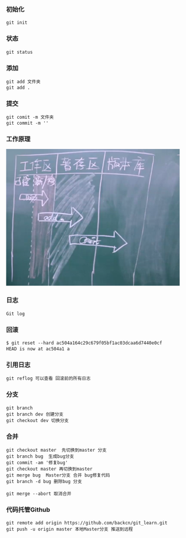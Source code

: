 
### 初始化
    git init
### 状态
    git status
### 添加
    git add 文件夹 
    git add .
### 提交
    git comit -m 文件夹
    git commit -m ''
### 工作原理
![avatar](./原理.png)

### 日志
    Git log
### 回滚
    $ git reset --hard ac504a164c29c679f05bf1ac03dcaa6d7440e0cf
    HEAD is now at ac504a1 a

### 引用日志
    git reflog 可以查看 回滚前的所有日志

### 分支
    git branch
    git branch dev 创建分支
    git checkout dev 切换分支
### 合并
    git checkout master  先切换到master 分支
    git branch bug  生成bug分支
    git commit -am '修复bug' 
    git checkout master 再切换到master
    git merge bug  Master分支 合并 bug修复代码
    git branch -d bug 删除bug 分支
    
    git merge --abort 取消合并
    
### 代码托管Github
    git remote add origin https://github.com/backcn/git_learn.git
    git push -u origin master 本地Master分支 推送到远程
    
    
    
    
    
    
